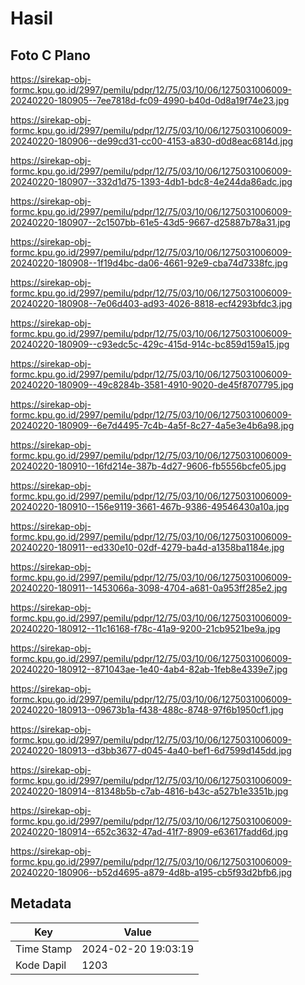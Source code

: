 # Hasil

## Foto C Plano

https://sirekap-obj-formc.kpu.go.id/2997/pemilu/pdpr/12/75/03/10/06/1275031006009-20240220-180905--7ee7818d-fc09-4990-b40d-0d8a19f74e23.jpg

https://sirekap-obj-formc.kpu.go.id/2997/pemilu/pdpr/12/75/03/10/06/1275031006009-20240220-180906--de99cd31-cc00-4153-a830-d0d8eac6814d.jpg

https://sirekap-obj-formc.kpu.go.id/2997/pemilu/pdpr/12/75/03/10/06/1275031006009-20240220-180907--332d1d75-1393-4db1-bdc8-4e244da86adc.jpg

https://sirekap-obj-formc.kpu.go.id/2997/pemilu/pdpr/12/75/03/10/06/1275031006009-20240220-180907--2c1507bb-61e5-43d5-9667-d25887b78a31.jpg

https://sirekap-obj-formc.kpu.go.id/2997/pemilu/pdpr/12/75/03/10/06/1275031006009-20240220-180908--1f19d4bc-da06-4661-92e9-cba74d7338fc.jpg

https://sirekap-obj-formc.kpu.go.id/2997/pemilu/pdpr/12/75/03/10/06/1275031006009-20240220-180908--7e06d403-ad93-4026-8818-ecf4293bfdc3.jpg

https://sirekap-obj-formc.kpu.go.id/2997/pemilu/pdpr/12/75/03/10/06/1275031006009-20240220-180909--c93edc5c-429c-415d-914c-bc859d159a15.jpg

https://sirekap-obj-formc.kpu.go.id/2997/pemilu/pdpr/12/75/03/10/06/1275031006009-20240220-180909--49c8284b-3581-4910-9020-de45f8707795.jpg

https://sirekap-obj-formc.kpu.go.id/2997/pemilu/pdpr/12/75/03/10/06/1275031006009-20240220-180909--6e7d4495-7c4b-4a5f-8c27-4a5e3e4b6a98.jpg

https://sirekap-obj-formc.kpu.go.id/2997/pemilu/pdpr/12/75/03/10/06/1275031006009-20240220-180910--16fd214e-387b-4d27-9606-fb5556bcfe05.jpg

https://sirekap-obj-formc.kpu.go.id/2997/pemilu/pdpr/12/75/03/10/06/1275031006009-20240220-180910--156e9119-3661-467b-9386-49546430a10a.jpg

https://sirekap-obj-formc.kpu.go.id/2997/pemilu/pdpr/12/75/03/10/06/1275031006009-20240220-180911--ed330e10-02df-4279-ba4d-a1358ba1184e.jpg

https://sirekap-obj-formc.kpu.go.id/2997/pemilu/pdpr/12/75/03/10/06/1275031006009-20240220-180911--1453066a-3098-4704-a681-0a953ff285e2.jpg

https://sirekap-obj-formc.kpu.go.id/2997/pemilu/pdpr/12/75/03/10/06/1275031006009-20240220-180912--11c16168-f78c-41a9-9200-21cb9521be9a.jpg

https://sirekap-obj-formc.kpu.go.id/2997/pemilu/pdpr/12/75/03/10/06/1275031006009-20240220-180912--871043ae-1e40-4ab4-82ab-1feb8e4339e7.jpg

https://sirekap-obj-formc.kpu.go.id/2997/pemilu/pdpr/12/75/03/10/06/1275031006009-20240220-180913--09673b1a-f438-488c-8748-97f6b1950cf1.jpg

https://sirekap-obj-formc.kpu.go.id/2997/pemilu/pdpr/12/75/03/10/06/1275031006009-20240220-180913--d3bb3677-d045-4a40-bef1-6d7599d145dd.jpg

https://sirekap-obj-formc.kpu.go.id/2997/pemilu/pdpr/12/75/03/10/06/1275031006009-20240220-180914--81348b5b-c7ab-4816-b43c-a527b1e3351b.jpg

https://sirekap-obj-formc.kpu.go.id/2997/pemilu/pdpr/12/75/03/10/06/1275031006009-20240220-180914--652c3632-47ad-41f7-8909-e63617fadd6d.jpg

https://sirekap-obj-formc.kpu.go.id/2997/pemilu/pdpr/12/75/03/10/06/1275031006009-20240220-180906--b52d4695-a879-4d8b-a195-cb5f93d2bfb6.jpg


## Metadata

| Key        | Value               |
| ---------- | ------------------- |
| Time Stamp | 2024-02-20 19:03:19 |
| Kode Dapil | 1203                |



